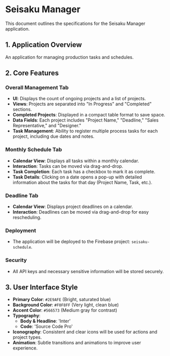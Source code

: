 # Seisaku Manager

This document outlines the specifications for the Seisaku Manager application.

## 1. Application Overview

An application for managing production tasks and schedules.

## 2. Core Features

### Overall Management Tab
-   **UI**: Displays the count of ongoing projects and a list of projects.
-   **Views**: Projects are separated into "In Progress" and "Completed" sections.
-   **Completed Projects**: Displayed in a compact table format to save space.
-   **Data Fields**: Each project includes "Project Name," "Deadline," "Sales Representative," and "Designer."
-   **Task Management**: Ability to register multiple process tasks for each project, including due dates and notes.

### Monthly Schedule Tab
-   **Calendar View**: Displays all tasks within a monthly calendar.
-   **Interaction**: Tasks can be moved via drag-and-drop.
-   **Task Completion**: Each task has a checkbox to mark it as complete.
-   **Task Details**: Clicking on a date opens a pop-up with detailed information about the tasks for that day (Project Name, Task, etc.).

### Deadline Tab
-   **Calendar View**: Displays project deadlines on a calendar.
-   **Interaction**: Deadlines can be moved via drag-and-drop for easy rescheduling.

### Deployment
-   The application will be deployed to the Firebase project: `seisaku-schedule`.

### Security
-   All API keys and necessary sensitive information will be stored securely.

## 3. User Interface Style

-   **Primary Color**: `#2E9AFE` (Bright, saturated blue)
-   **Background Color**: `#F0F8FF` (Very light, clean blue)
-   **Accent Color**: `#566573` (Medium gray for contrast)
-   **Typography**:
    -   **Body & Headline**: 'Inter'
    -   **Code**: 'Source Code Pro'
-   **Iconography**: Consistent and clear icons will be used for actions and project types.
-   **Animation**: Subtle transitions and animations to improve user experience.
